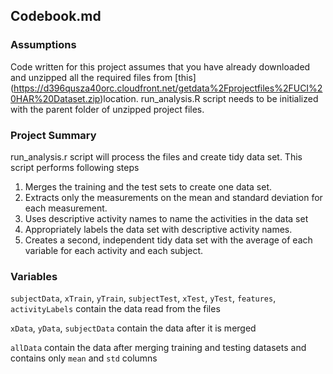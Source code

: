## Codebook.md

### Assumptions

Code written for this project assumes that you have already downloaded and unzipped all the required files from [this] (https://d396qusza40orc.cloudfront.net/getdata%2Fprojectfiles%2FUCI%20HAR%20Dataset.zip)location.
run_analysis.R script needs to be initialized with the parent folder of unzipped project files.

### Project Summary

run_analysis.r script will process the files and create tidy data set. This script performs following steps

1. Merges the training and the test sets to create one data set.
2. Extracts only the measurements on the mean and standard deviation for each measurement. 
3. Uses descriptive activity names to name the activities in the data set
4. Appropriately labels the data set with descriptive activity names. 
5. Creates a second, independent tidy data set with the average of each variable for each activity and each subject. 

### Variables

`subjectData`, `xTrain`, `yTrain`, `subjectTest`, `xTest`, `yTest`, `features`, `activityLabels` contain the data read from the files

`xData`, `yData`, `subjectData` contain the data after it is merged

`allData` contain the data after merging training and testing datasets and contains only `mean` and `std` columns

